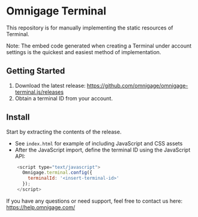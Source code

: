 # Omnigage Terminal

This repository is for manually implementing the static resources of Terminal.

Note: The embed code generated when creating a Terminal under account settings is the quickest and easiest method of implementation.

## Getting Started

1. Download the latest release: https://github.com/omnigage/omnigage-terminal.js/releases
2. Obtain a terminal ID from your account.

## Install

Start by extracting the contents of the release.

- See `index.html` for example of including JavaScript and CSS assets
- After the JavaScript import, define the terminal ID using the JavaScript API:
```js
    <script type="text/javascript">
      Omnigage.terminal.config({
        terminalId: '<insert-terminal-id>'
      });
    </script>
```

If you have any questions or need support, feel free to contact us here: https://help.omnigage.com/
